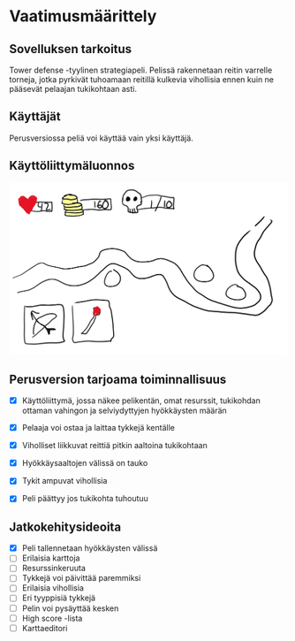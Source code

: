 # Vaatimusmäärittely

## Sovelluksen tarkoitus

Tower defense -tyylinen strategiapeli. Pelissä rakennetaan reitin varrelle torneja, jotka pyrkivät tuhoamaan reitillä kulkevia vihollisia ennen kuin ne pääsevät pelaajan tukikohtaan asti. 

## Käyttäjät

Perusversiossa peliä voi käyttää vain yksi käyttäjä.

## Käyttöliittymäluonnos

![alt text](https://github.com/mvarilo/ot-harjoitustyo/blob/master/dokumentaatio/kayttoliittyma.jpg)

## Perusversion tarjoama toiminnallisuus
- [x] Käyttöliittymä, jossa näkee pelikentän, omat resurssit, tukikohdan ottaman vahingon ja selviydyttyjen hyökkäysten määrän
- [x] Pelaaja voi ostaa ja laittaa tykkejä kentälle
- [x] Viholliset liikkuvat reittiä pitkin aaltoina tukikohtaan
- [x] Hyökkäysaaltojen välissä on tauko
- [x] Tykit ampuvat vihollisia
- [x] Peli päättyy jos tukikohta tuhoutuu


## Jatkokehitysideoita

- [x] Peli tallennetaan hyökkäysten välissä
- [ ] Erilaisia karttoja
- [ ] Resurssinkeruuta
- [ ] Tykkejä voi päivittää paremmiksi
- [ ] Erilaisia vihollisia
- [ ] Eri tyyppisiä tykkejä
- [ ] Pelin voi pysäyttää kesken
- [ ] High score -lista
- [ ] Karttaeditori